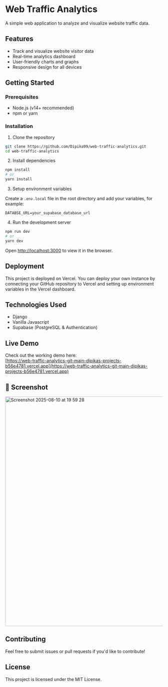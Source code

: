 
# Web Traffic Analytics

A simple web application to analyze and visualize website traffic data.

## Features

- Track and visualize website visitor data
- Real-time analytics dashboard
- User-friendly charts and graphs
- Responsive design for all devices

## Getting Started

### Prerequisites

- Node.js (v14+ recommended)
- npm or yarn

### Installation

1. Clone the repository

```bash
git clone https://github.com/Dipika99/web-traffic-analytics.git
cd web-traffic-analytics
```

2. Install dependencies

```bash
npm install
# or
yarn install
```

3. Setup environment variables

Create a `.env.local` file in the root directory and add your variables, for example:

```env
DATABSE_URL=your_supabase_database_url
```

4. Run the development server

```bash
npm run dev
# or
yarn dev
```

Open [http://localhost:3000](http://localhost:3000) to view it in the browser.

## Deployment

This project is deployed on Vercel. You can deploy your own instance by connecting your GitHub repository to Vercel and setting up environment variables in the Vercel dashboard.

## Technologies Used

- Django
- Vanilla Javascript
- Supabase (PostgreSQL & Authentication)

## Live Demo

Check out the working demo here:  
[https://web-traffic-analytics-git-main-dipikas-projects-b56e4781.vercel.app](https://web-traffic-analytics-git-main-dipikas-projects-b56e4781.vercel.app)

## 📸 Screenshot
<img width="910" height="732" alt="Screenshot 2025-08-10 at 19 59 28" src="https://github.com/user-attachments/assets/2071ed0b-afbe-43a7-988b-01372832fdbb" />

## Contributing

Feel free to submit issues or pull requests if you'd like to contribute!

## License

This project is licensed under the MIT License.
